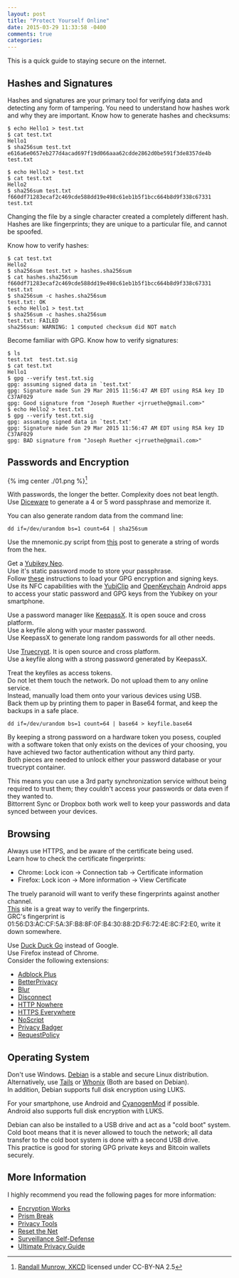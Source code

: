 ```yaml
---
layout: post
title: "Protect Yourself Online"
date: 2015-03-29 11:33:58 -0400
comments: true
categories: 
---
```


This is a quick guide to staying secure on the internet.

Hashes and Signatures
---------------------
Hashes and signatures are your primary tool for verifying data and detecting any form of tampering. You need to understand how hashes work and why they are important. Know how to generate hashes and checksums:

    $ echo Hello1 > test.txt
    $ cat test.txt 
    Hello1
    $ sha256sum test.txt 
    e616a6e0657eb277d4acad697f19d066aaa62cdde2862d0be591f3de8357de4b  test.txt
    
    $ echo Hello2 > test.txt
    $ cat test.txt 
    Hello2
    $ sha256sum test.txt 
    f660df71283ecaf2c469cde588dd19e498c61eb1b5f1bcc664b8d9f338c67331  test.txt
    
Changing the file by a single character created a completely different hash. Hashes are like fingerprints; they are unique to a particular file, and cannot be spoofed.

Know how to verify hashes:

    $ cat test.txt 
    Hello2
    $ sha256sum test.txt > hashes.sha256sum
    $ cat hashes.sha256sum 
    f660df71283ecaf2c469cde588dd19e498c61eb1b5f1bcc664b8d9f338c67331  test.txt
    $ sha256sum -c hashes.sha256sum 
    test.txt: OK
    $ echo Hello1 > test.txt 
    $ sha256sum -c hashes.sha256sum 
    test.txt: FAILED
    sha256sum: WARNING: 1 computed checksum did NOT match

Become familiar with GPG. Know how to verify signatures:

    $ ls
    test.txt  test.txt.sig
    $ cat test.txt
    Hello1
    $ gpg --verify test.txt.sig 
    gpg: assuming signed data in `test.txt'
    gpg: Signature made Sun 29 Mar 2015 11:56:47 AM EDT using RSA key ID C37AF029
    gpg: Good signature from "Joseph Ruether <jrruethe@gmail.com>"
    $ echo Hello2 > test.txt
    $ gpg --verify test.txt.sig 
    gpg: assuming signed data in `test.txt'
    gpg: Signature made Sun 29 Mar 2015 11:56:47 AM EDT using RSA key ID C37AF029
    gpg: BAD signature from "Joseph Ruether <jrruethe@gmail.com>"
    
Passwords and Encryption
------------------------

{% img center ./01.png %}[^1]

With passwords, the longer the better. Complexity does not beat length.  
Use [Diceware](http://world.std.com/~reinhold/diceware.html) to generate a 4 or 5 word passphrase and memorize it.

You can also generate random data from the command line:

    dd if=/dev/urandom bs=1 count=64 | sha256sum
    
Use the mnemonic.py script from [this](http://jrruethe.github.io/blog/2015/03/27/hex-to-mnemonics/) post to generate a string of words from the hex.

Get a [Yubikey Neo](https://www.yubico.com/products/yubikey-hardware/yubikey-neo/).  
Use it's static password mode to store your passphrase.  
Follow [these](http://blog.josefsson.org/2014/06/23/offline-gnupg-master-key-and-subkeys-on-yubikey-neo-smartcard/) instructions to load your GPG encryption and signing keys.  
Use its NFC capabilities with the [YubiClip](https://play.google.com/store/apps/details?id=com.yubico.yubiclip&hl=en) and [OpenKeychain](https://play.google.com/store/apps/details?id=org.sufficientlysecure.keychain&hl=en) Android apps to access your static password and GPG keys from the Yubikey on your smartphone.

Use a password manager like [KeepassX](https://www.keepassx.org/). It is open souce and cross platform.  
Use a keyfile along with your master password.  
Use KeepassX to generate long random passwords for all other needs.

Use [Truecrypt](https://github.com/jrruethe/truecrypt). It is open source and cross platform.  
Use a keyfile along with a strong password generated by KeepassX.

Treat the keyfiles as access tokens.  
Do not let them touch the network. Do not upload them to any online service.  
Instead, manually load them onto your various devices using USB.  
Back them up by printing them to paper in Base64 format, and keep the backups in a safe place.

    dd if=/dev/urandom bs=1 count=64 | base64 > keyfile.base64

By keeping a strong password on a hardware token you posess, coupled with a software token that only exists on the devices of your choosing, you have achieved two factor authentication without any third party.  
Both pieces are needed to unlock either your password database or your truecrypt container.

This means you can use a 3rd party synchronization service without being required to trust them; they couldn't access your passwords or data even if they wanted to.  
Bittorrent Sync or Dropbox both work well to keep your passwords and data synced between your devices.

Browsing
--------

Always use HTTPS, and be aware of the certificate being used.  
Learn how to check the certificate fingerprints:

 - Chrome: Lock icon -> Connection tab -> Certificate information
 - Firefox: Lock icon -> More information -> View Certificate

The truely paranoid will want to verify these fingerprints against another channel.  
[This](https://www.grc.com/fingerprints.htm) site is a great way to verify the fingerprints.  
GRC's fingerprint is 01:56:D3:AC:CF:5A:3F:B8:8F:0F:B4:30:88:2D:F6:72:4E:8C:F2:E0, write it down somewhere.

Use [Duck Duck Go](https://duckduckgo.com/) instead of Google.  
Use Firefox instead of Chrome.  
Consider the following extensions:

 - [Adblock Plus](https://addons.mozilla.org/en-US/firefox/addon/adblock-plus/)
 - [BetterPrivacy](https://addons.mozilla.org/en-US/firefox/addon/betterprivacy/)
 - [Blur](https://addons.mozilla.org/en-US/firefox/addon/donottrackplus/)
 - [Disconnect](https://addons.mozilla.org/en-US/firefox/addon/disconnect/)
 - [HTTP Nowhere](https://addons.mozilla.org/en-US/firefox/addon/http-nowhere/)
 - [HTTPS Everywhere](https://www.eff.org/HTTPS-EVERYWHERE)
 - [NoScript](https://addons.mozilla.org/en-US/firefox/addon/noscript/)
 - [Privacy Badger](https://www.eff.org/privacybadger)
 - [RequestPolicy](https://addons.mozilla.org/en-US/firefox/addon/requestpolicy/)

Operating System
----------------

Don't use Windows. [Debian](https://www.debian.org/) is a stable and secure Linux distribution.  
Alternatively, use [Tails](https://tails.boum.org/) or [Whonix](https://www.whonix.org/) (Both are based on Debian).  
In addition, Debian supports full disk encryption using LUKS.

For your smartphone, use Android and [CyanogenMod](http://www.cyanogenmod.org/) if possible.  
Android also supports full disk encryption with LUKS.

Debian can also be installed to a USB drive and act as a "cold boot" system.  
Cold boot means that it is never allowed to touch the network; all data transfer to the cold boot system is done with a second USB drive.  
This practice is good for storing GPG private keys and Bitcoin wallets securely.


More Information
----------------

I highly recommend you read the following pages for more information:

 - [Encryption Works](https://freedom.press/encryption-works)
 - [Prism Break](https://prism-break.org/en/)
 - [Privacy Tools](https://www.privacytools.io/)
 - [Reset the Net](https://pack.resetthenet.org/)
 - [Surveillance Self-Defense](https://ssd.eff.org/)
 - [Ultimate Privacy Guide](https://www.bestvpn.com/the-ultimate-privacy-guide/)

[^1]: [Randall Munrow, XKCD](http://xkcd.com/) licensed under CC-BY-NA 2.5